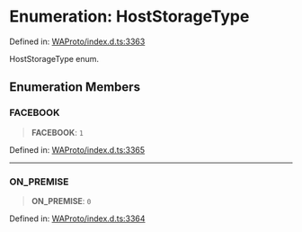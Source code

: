 # Enumeration: HostStorageType

Defined in: [WAProto/index.d.ts:3363](https://github.com/Fokusdotid/Baileys/blob/c2e37a764497a58082d1525ba2f083f341e3eefa/WAProto/index.d.ts#L3363)

HostStorageType enum.

## Enumeration Members

### FACEBOOK

> **FACEBOOK**: `1`

Defined in: [WAProto/index.d.ts:3365](https://github.com/Fokusdotid/Baileys/blob/c2e37a764497a58082d1525ba2f083f341e3eefa/WAProto/index.d.ts#L3365)

***

### ON\_PREMISE

> **ON\_PREMISE**: `0`

Defined in: [WAProto/index.d.ts:3364](https://github.com/Fokusdotid/Baileys/blob/c2e37a764497a58082d1525ba2f083f341e3eefa/WAProto/index.d.ts#L3364)
